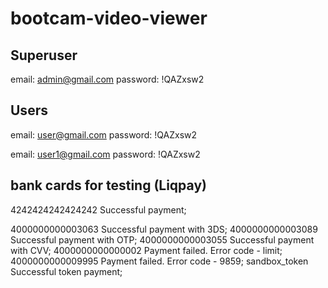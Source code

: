 # bootcam-video-viewer

## Superuser
email: admin@gmail.com
password: !QAZxsw2

## Users
email: user@gmail.com
password: !QAZxsw2

email: user1@gmail.com
password: !QAZxsw2


## bank cards for testing (Liqpay)
4242424242424242  Successful payment;

4000000000003063  Successful payment with 3DS;
4000000000003089  Successful payment with OTP;
4000000000003055  Successful payment with CVV;
4000000000000002  Payment failed. Error code - limit;
4000000000009995  Payment failed. Error code - 9859;
sandbox_token     Successful token payment;
